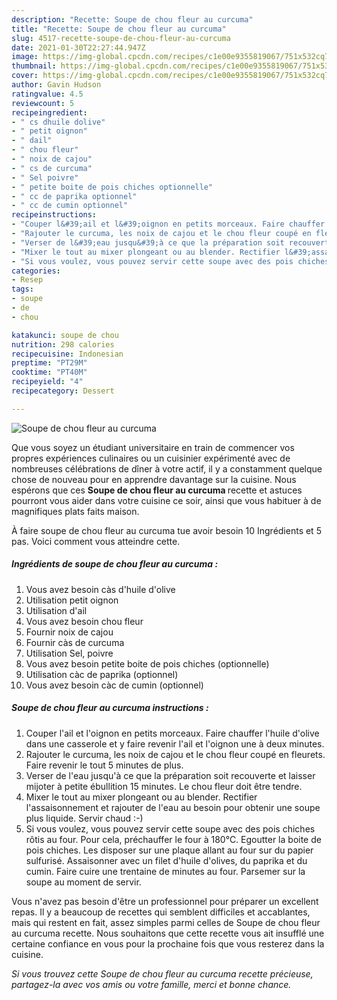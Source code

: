 ```yaml
---
description: "Recette: Soupe de chou fleur au curcuma"
title: "Recette: Soupe de chou fleur au curcuma"
slug: 4517-recette-soupe-de-chou-fleur-au-curcuma
date: 2021-01-30T22:27:44.947Z
image: https://img-global.cpcdn.com/recipes/c1e00e9355819067/751x532cq70/soupe-de-chou-fleur-au-curcuma-photo-principale-de-la-recette.jpg
thumbnail: https://img-global.cpcdn.com/recipes/c1e00e9355819067/751x532cq70/soupe-de-chou-fleur-au-curcuma-photo-principale-de-la-recette.jpg
cover: https://img-global.cpcdn.com/recipes/c1e00e9355819067/751x532cq70/soupe-de-chou-fleur-au-curcuma-photo-principale-de-la-recette.jpg
author: Gavin Hudson
ratingvalue: 4.5
reviewcount: 5
recipeingredient:
- " cs dhuile dolive"
- " petit oignon"
- " dail"
- " chou fleur"
- " noix de cajou"
- " cs de curcuma"
- " Sel poivre"
- " petite boite de pois chiches optionnelle"
- " cc de paprika optionnel"
- " cc de cumin optionnel"
recipeinstructions:
- "Couper l&#39;ail et l&#39;oignon en petits morceaux. Faire chauffer l&#39;huile d&#39;olive dans une casserole et y faire revenir l&#39;ail et l&#39;oignon une à deux minutes."
- "Rajouter le curcuma, les noix de cajou et le chou fleur coupé en fleurets. Faire revenir le tout 5 minutes de plus."
- "Verser de l&#39;eau jusqu&#39;à ce que la préparation soit recouverte et laisser mijoter à petite ébullition 15 minutes. Le chou fleur doit être tendre."
- "Mixer le tout au mixer plongeant ou au blender. Rectifier l&#39;assaisonnement et rajouter de l&#39;eau au besoin pour obtenir une soupe plus liquide. Servir chaud :-)"
- "Si vous voulez, vous pouvez servir cette soupe avec des pois chiches rôtis au four. Pour cela, préchauffer le four à 180℃. Egoutter la boite de pois chiches. Les disposer sur une plaque allant au four sur du papier sulfurisé. Assaisonner avec un filet d&#39;huile d&#39;olives, du paprika et du cumin. Faire cuire une trentaine de minutes au four. Parsemer sur la soupe au moment de servir."
categories:
- Resep
tags:
- soupe
- de
- chou

katakunci: soupe de chou 
nutrition: 298 calories
recipecuisine: Indonesian
preptime: "PT29M"
cooktime: "PT40M"
recipeyield: "4"
recipecategory: Dessert

---
```



![Soupe de chou fleur au curcuma](https://img-global.cpcdn.com/recipes/c1e00e9355819067/751x532cq70/soupe-de-chou-fleur-au-curcuma-photo-principale-de-la-recette.jpg)

Que vous soyez un étudiant universitaire en train de commencer vos propres expériences culinaires ou un cuisinier expérimenté avec de nombreuses célébrations de dîner à votre actif, il y a constamment quelque chose de nouveau pour en apprendre davantage sur la cuisine. Nous espérons que ces <strong> Soupe de chou fleur au curcuma </strong> recette et astuces pourront vous aider dans votre cuisine ce soir, ainsi que vous habituer à de magnifiques plats faits maison.

<!--inarticleads1-->

À faire soupe de chou fleur au curcuma tue avoir besoin 10 Ingrédients et 5 pas. Voici comment vous atteindre cette.

##### Ingrédients de soupe de chou fleur au curcuma :

1. Vous avez besoin  càs d&#39;huile d&#39;olive
1. Utilisation  petit oignon
1. Utilisation  d&#39;ail
1. Vous avez besoin  chou fleur
1. Fournir  noix de cajou
1. Fournir  càs de curcuma
1. Utilisation  Sel, poivre
1. Vous avez besoin  petite boite de pois chiches (optionnelle)
1. Utilisation  càc de paprika (optionnel)
1. Vous avez besoin  càc de cumin (optionnel)




<!--inarticleads2-->

##### Soupe de chou fleur au curcuma instructions :

1. Couper l&#39;ail et l&#39;oignon en petits morceaux. Faire chauffer l&#39;huile d&#39;olive dans une casserole et y faire revenir l&#39;ail et l&#39;oignon une à deux minutes.
1. Rajouter le curcuma, les noix de cajou et le chou fleur coupé en fleurets. Faire revenir le tout 5 minutes de plus.
1. Verser de l&#39;eau jusqu&#39;à ce que la préparation soit recouverte et laisser mijoter à petite ébullition 15 minutes. Le chou fleur doit être tendre.
1. Mixer le tout au mixer plongeant ou au blender. Rectifier l&#39;assaisonnement et rajouter de l&#39;eau au besoin pour obtenir une soupe plus liquide. Servir chaud :-)
1. Si vous voulez, vous pouvez servir cette soupe avec des pois chiches rôtis au four. Pour cela, préchauffer le four à 180℃. Egoutter la boite de pois chiches. Les disposer sur une plaque allant au four sur du papier sulfurisé. Assaisonner avec un filet d&#39;huile d&#39;olives, du paprika et du cumin. Faire cuire une trentaine de minutes au four. Parsemer sur la soupe au moment de servir.




<!--inarticleads1-->

<p>
Vous n'avez pas besoin d'être un professionnel pour préparer un excellent repas. Il y a beaucoup de recettes qui semblent difficiles et accablantes, mais qui restent en fait, assez simples parmi celles de Soupe de chou fleur au curcuma recette. Nous souhaitons que cette recette vous ait insufflé une certaine confiance en vous pour la prochaine fois que vous resterez dans la cuisine.
</p>

<p>
<i>Si vous trouvez cette Soupe de chou fleur au curcuma recette précieuse, partagez-la avec vos amis ou votre famille, merci et bonne chance.</i>
</p>
